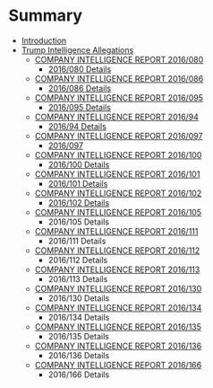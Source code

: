 # Summary

* [Introduction](README.md)
* [Trump Intelligence Allegations](trump-intelligence-allegations.md)
    * [COMPANY INTELLIGENCE REPORT 2016\/080](detail.md)
        * [2016\/080 Details](2016080-details.md)
    * [COMPANY INTELLIGENCE REPORT 2016\/086](company-intelligence-report-2016086.md)
        * [2016\/086 Details](2016086-details.md)
    * [COMPANY INTELLIGENCE REPORT 2016\/095](company-intelligence-report-2016095.md)
        * [2016\/095 Details](2016095-details.md)
    * [COMPANY INTELLIGENCE REPORT 2016\/94](company-intelligence-report-201694.md)
        * [2016\/94 Details](201694-details.md)
    * [COMPANY INTELLIGENCE REPORT 2016\/097](company-intelligence-report-2016097.md)
        * [2016\/097](2016097.md)
    * [COMPANY INTELLIGENCE REPORT 2016\/100](company-intelligence-report-2016100.md)
        * [2016\/100 Details](2016100-details.md)
    * [COMPANY INTELLIGENCE REPORT 2016\/101](company-intelligence-report-2016101.md)
        * [2016\/101 Details](2016101-details.md)
    * [COMPANY INTELLIGENCE REPORT 2016\/102](company-intelligence-report-2016102.md)
        * [2016\/102 Details](2016102-details.md)
    * [COMPANY INTELLIGENCE REPORT 2016\/105](company-intelligence-report-2016105.md)
        * 2016\/105 Details
    * [COMPANY INTELLIGENCE REPORT 2016\/111](company-intelligence-report-2016111.md)
        * 2016\/111 Details
    * [COMPANY INTELLIGENCE REPORT 2016\/112](company-intelligence-report-2016112.md)
        * 2016\/112 Details
    * [COMPANY INTELLIGENCE REPORT 2016\/113](company-intelligence-report-2016113.md)
        * 2016\/113 Details
    * [COMPANY INTELLIGENCE REPORT 2016\/130](company-intelligence-report-2016130.md)
        * 2016\/130 Details
    * [COMPANY INTELLIGENCE REPORT 2016\/134](company-intelligence-report-2016134.md)
        * 2016\/134 Details
    * [COMPANY INTELLIGENCE REPORT 2016\/135](company-intelligence-report-2016135.md)
        * 2016\/135 Details
    * [COMPANY INTELLIGENCE REPORT 2016\/136](company-intelligence-report-2016136.md)
        * 2016\/136 Details
    * [COMPANY INTELLIGENCE REPORT 2016\/166](company-intelligence-report-2016166.md)
        * 2016\/166 Details

